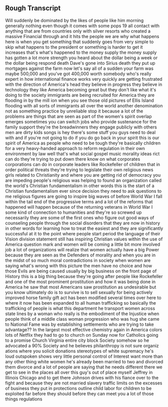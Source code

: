 

## Rough Transcript
Will suddenly be dominated by the likes of people like him morning generally nothing even though it comes with some pops 19 all contact with anything that are from countries only with silver resorts who created a massive Financial through and it hits the people we are why what happens here is when you get something that suddenly goes from very simple to skip what happens to the president or something is harder to get it increases that's what's happened to the money supply the money supply has gotten a lot more strength you heard about the dollar being a week or the dollar being respond death Dave's gone into Sirius death they put up mortgages against the farm now let's say all of a sudden your farm was maybe 500,000 and you've got 400,000 worth somebody who's really expert in how international finance works very quickly are getting frustrated with the direction of America's head they believe in progress they believe in technology they like America becoming great but they don't like what it's doing to the society immigrants are being recruited for America they are flooding in by the mill ion when you see those old pictures of Ellis Island flooding with all sorts of immigrants all over the world another denomination not as something practice by unreliable stop it because a lot of the problems are things that are seen as part of the women's spirit overlap emerges sometimes you can switch jobs who provide sustenance for the family support they're the breadwinners they engage publicly with others men are dirty kids songs is hey there's some stuff you guys need to deal with and if you're not going to do if you do go back in your spirit this is our spirit of America as people who need to be tough they're basically children for a very heavy-handed approach to reform regulation in their own environment by law well that's what social gospel music morality ideas rict can do they're trying to put down there know on what corporates corporations can do in corporate leaders like Rockefeller of children that in order political threats they're trying to legislate their own religious news girls related to Christianity and where you are getting rid of democracy you are impeding people's religious was helping to found an organization called the world's Christian fundamentalism in other words this is the start of a Christian fundamentalism ever since decision they need to ask questions to me religious figures are going to inspire big waves of before World War I fall within the tail end of the progressive terms and a lot of the reforms that happened will happen because of the returning veterans in World War I some kind of connection to humanities and they're so screwed up necessarily they are some of the first ones who figure out good ways of counseling people through the social disorders that they are now in history in other words for learning how to treat the easiest and they are significantly successful at it to the point where people start period the language of their Vision division statement still has inspiring Christian values within the use of America question mark and women will be coming a little bit more involved job a lot of organizations will realize that women actually have a big Power because they are seen as the Defenders of morality and when you are in the midst of so much moral contradictions in society when women are saying what's wrong with this picture the men have no choice and how those Evils are being caused usually by big business on the front page of History this is a big thing because they're going after people like Rockefeller and one of the most prominent prostitution and how it was being done in America he saw that most Americans saw prostitution as undesirable but you know ultimately do is to survive is to sell sexually for being actively improved horse family gift act has been modified several times over here to where it now has been expanded to all human trafficking so basically the trafficking of people is what this department he transport women across state lines by a woman who really is the embodiment of the Injustice when people think of a middle class woman progression who was hug she came to National Fame was by establishing settlements who are trying to take advantage?? In the largest most effective chemistry again in America colors lots of Netflix they had to go to church on Sunday now for Catholics going to a promise Church Virginia entire city block Society somehow so he advocated a 90% Society and he believes philanthropy is not sure organiz ations where you solicit donations stereotypes of white supremacy he's loud outspoken shows very little personal control of Interest want more than any other thing white women he's already been married to two and divorced them divorce and a lot of people are saying that he needs different there we get to see in the places all over this guy's out of place myself Jeffrey in Illinois Chicago and to get there Johnson drives with his fiance over to the fight and because they are not married slavery traffic limits on the excesses of business they put in protections outline child labor for children to be exploited far before they should before they can meet you a lot of those things regulations